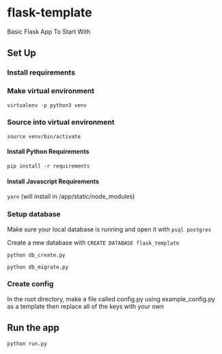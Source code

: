 # flask-template
Basic Flask App To Start With

## Set Up

### Install requirements

### Make virtual environment
`virtualenv -p python3 venv`

### Source into virtual environment
`source venv/bin/activate`

#### Install Python Requirements
`pip install -r requirements`

#### Install Javascript Requirements
`yarn` (will install in /app/static/node_modules)

### Setup database
Make sure your local database is running and open it with
`psql postgres`

Create a new database with `CREATE DATABASE flask_template`

`python db_create.py`

`python db_migrate.py`

### Create config
In the root directory, make a file called config.py using example_config.py as a template then replace all of the keys with your own

## Run the app
`python run.py`
